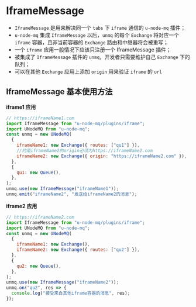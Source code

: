 # IframeMessage

- `IframeMessage` 是用来解决同一个 `tabs` 下 `iframe` 通信的 `u-node-mq` 插件；
- `u-node-mq` 集成 `IframeMessage` 以后，`unmq` 的每个 `Exchange` 将对应一个 `iframe` 容器，且非当前容器的 `Exchange` 路由和中继器将会被重写；
- 一个 `iframe` 应用一般情况下应该只注册一个 IframeMessage 插件；
- 被集成了 `IframeMessage` 插件的 `unmq`，开发者只需要维护自己 `Exchange` 下的队列；
- 可以在其他 `Exchange` 应用上添加 `origin` 用来验证 `iframe` 的 `url`

## IframeMessage 基本使用方法

**iframe1 应用**

```javascript
// https://iframeName1.com
import IframeMessage from "u-node-mq/plugins/iframe";
import UNodeMQ from "u-node-mq";
const unmq = new UNodeMQ(
  {
    iframeName1: new Exchange({ routes: ["qu1"] }),
    //约束iframeName2的origin必须为https://iframeName2.com
    iframeName2: new Exchange({ origin: "https://iframeName2.com" }),
  },
  {
    qu1: new Queue(),
  },
);
unmq.use(new IframeMessage("iframeName1"));
unmq.emit("iframeName2", "发送给iframeName2的消息");
```

**iframe2 应用**

```javascript
// https://iframeName2.com
import IframeMessage from "u-node-mq/plugins/iframe";
import UNodeMQ from "u-node-mq";
const unmq = new UNodeMQ(
  {
    iframeName1: new Exchange(),
    iframeName2: new Exchange({ routes: ["qu2"] }),
  },
  {
    qu2: new Queue(),
  },
);
unmq.use(new IframeMessage("iframeName2"));
unmq.on("qu2", res => {
  console.log("接受来自其他iframe容器的消息", res);
});
```
